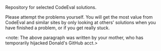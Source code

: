 Repository for selected CodeEval solutions.

Please attempt the problems yourself.  You will get the most value
from CodeEval and similar sites by only looking at others' solutions
when you have finished a problem, or if you get really stuck.

<note: The above paragraph was written by your mother, who has temporarily
hijacked Donald's GitHub acct.>
